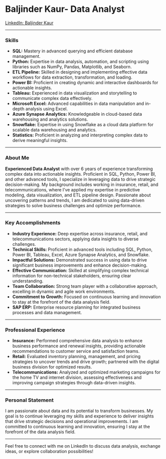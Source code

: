 # **Baljinder Kaur- Data Analyst**

[LinkedIn: Baljinder Kaur](https://www.linkedin.com/in/baljinder-kaur21)


---

### **Skills**

- **SQL:** Mastery in advanced querying and efficient database management.
- **Python:** Expertise in data analysis, automation, and scripting using libraries such as NumPy, Pandas, Matplotlib, and Seaborn.
- **ETL Pipeline:** Skilled in designing and implementing effective data workflows for data extraction, transformation, and loading.
- **Power BI:** Proficient in creating dynamic and interactive dashboards for actionable insights.
- **Tableau:** Experienced in data visualization and storytelling to communicate complex data effectively.
- **Microsoft Excel:** Advanced capabilities in data manipulation and in-depth analysis using Excel.
- **Azure Synapse Analytics:** Knowledgeable in cloud-based data warehousing and analytics solutions.
- **Snowflake:** Expertise in using Snowflake as a cloud data platform for scalable data warehousing and analytics.
- **Statistics:** Proficient in analyzing and interpreting complex data to derive meaningful insights.

---

### **About Me**

**Experienced Data Analyst** with over 6 years of experience transforming complex data into actionable insights. Proficient in SQL, Python, Power BI, and other advanced tools, I specialize in leveraging data to drive strategic decision-making. My background includes working in insurance, retail, and telecommunications, where I’ve applied my expertise in predictive modeling, data visualization, and ETL pipeline design. Passionate about uncovering patterns and trends, I am dedicated to using data-driven strategies to solve business challenges and optimize performance.

---

### **Key Accomplishments**

- **Industry Experience:** Deep expertise across insurance, retail, and telecommunications sectors, applying data insights to diverse challenges.
- **Technical Skills:** Proficient in advanced tools including SQL, Python, Power BI, Tableau, Excel, Azure Synapse Analytics, and Snowflake.
- **Impactful Solutions:** Demonstrated success in using data to drive significant business improvements and enhance decision-making.
- **Effective Communication:** Skilled at simplifying complex technical information for non-technical stakeholders, ensuring clear understanding.
- **Team Collaboration:** Strong team player with a collaborative approach, excelling in dynamic and agile work environments.
- **Commitment to Growth:** Focused on continuous learning and innovation to stay at the forefront of the data analysis field.
- **SAP ERP:** Enterprise resource planning for integrated business processes and data management.

  
---

### **Professional Experience**

- **Insurance:** Performed comprehensive data analysis to enhance business performance and renewal insights, providing actionable recommendations to customer service and satisfaction teams.
- **Retail:** Evaluated inventory planning, management, and pricing strategies to uncover trends and drive growth; partnered with the digital business division for optimized results.
- **Telecommunications:** Analyzed and optimized marketing campaigns for the home TV and internet division, assessing effectiveness and improving campaign strategies through data-driven insights.


---

### **Personal Statement**

I am passionate about data and its potential to transform businesses. My goal is to continue leveraging my skills and experience to deliver insights that drive strategic decisions and operational improvements. I am committed to continuous learning and innovation, ensuring I stay at the forefront of the data analysis field.

---

Feel free to connect with me on LinkedIn to discuss data analysis, exchange ideas, or explore collaboration possibilities!


